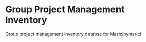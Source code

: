 # Group Project Management Inventory
 Group project management inventory databse for Maricibymarici
